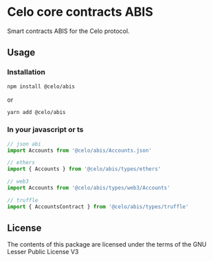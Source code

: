 # Celo core contracts ABIS

Smart contracts ABIS for the Celo protocol.

## Usage

### Installation

```bash
npm install @celo/abis
```

or

```bash
yarn add @celo/abis
```

### In your javascript or ts

```ts
// json abi
import Accounts from '@celo/abis/Accounts.json'

// ethers
import { Accounts } from '@celo/abis/types/ethers'

// web3
import Accounts from '@celo/abis/types/web3/Accounts'

// truffle
import { AccountsContract } from '@celo/abis/types/truffle'
```

## License

The contents of this package are licensed under the terms of the GNU Lesser Public License V3
